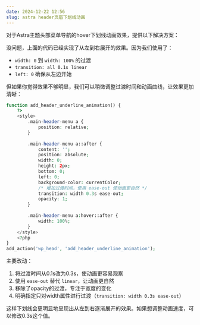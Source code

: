 ```yaml
---
date: 2024-12-22 12:56
slug: astra header页眉下划线动画
---
```




对于Astra主题头部菜单导航的hover下划线动画效果，提供以下解决方案：

<!-- truncate -->

没问题，上面的代码已经实现了从左到右展开的效果。因为我们使用了：
- `width: 0` 到 `width: 100%` 的过渡
- `transition: all 0.1s linear`
- `left: 0` 确保从左边开始

但如果你觉得效果不够明显，我们可以稍微调整过渡时间和动画曲线，让效果更加清晰：

```php
function add_header_underline_animation() {
    ?>
    <style>
        .main-header-menu a {
            position: relative;
        }
        
        .main-header-menu a::after {
            content: '';
            position: absolute;
            width: 0;
            height: 2px;
            bottom: 0;
            left: 0;
            background-color: currentColor;
            /* 增加过渡时间，使用 ease-out 使动画更自然 */
            transition: width 0.3s ease-out;
            opacity: 1;
        }
        
        .main-header-menu a:hover::after {
            width: 100%;
        }
    </style>
    <?php
}
add_action('wp_head', 'add_header_underline_animation');
```

主要改动：
1. 将过渡时间从0.1s改为0.3s，使动画更容易观察
2. 使用 `ease-out` 替代 `linear`，让动画更自然
3. 移除了opacity的过渡，专注于宽度的变化
4. 明确指定只对width属性进行过渡（`transition: width 0.3s ease-out`）

这样下划线会更明显地呈现出从左到右逐渐展开的效果。如果想调整动画速度，可以修改0.3s这个值。
